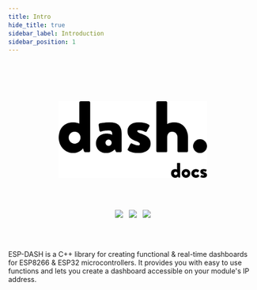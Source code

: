```yaml
---
title: Intro
hide_title: true
sidebar_label: Introduction
sidebar_position: 1
---
```


<br/>
<br/>
<br/>
<br/>
<p align="center">
  <img src="/img//logo-docs.png" width="300px" />
</p>
<br/>
<br/>

<p align="center">
<img src="https://img.shields.io/github/last-commit/ayushsharma82/ESP-DASH?style=for-the-badge" />
&nbsp;
<img src="https://img.shields.io/travis/com/ayushsharma82/ESP-DASH?style=for-the-badge" />
&nbsp;
<a href="https://www.buymeacoffee.com/6QGVpSj" target="_blank"><img src="https://img.shields.io/badge/Buy%20me%20a%20coffee-%245-orange?style=for-the-badge&logo=buy-me-a-coffee" /></a>
</p>
<br/>
<br/>


ESP-DASH is a C++ library for creating functional & real-time dashboards for ESP8266 & ESP32 microcontrollers. It provides you with easy to use functions and lets you create a dashboard accessible on your module's IP address. 
